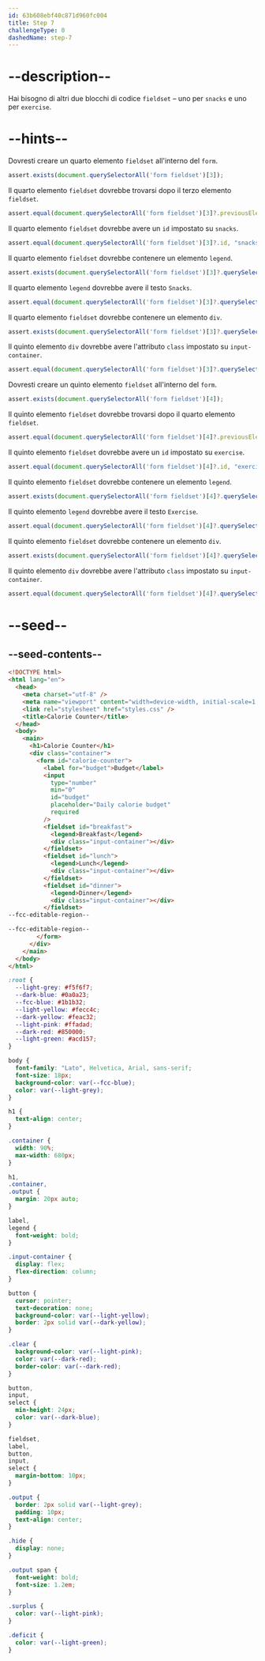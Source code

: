 ```yaml
---
id: 63b608ebf40c871d960fc004
title: Step 7
challengeType: 0
dashedName: step-7
---
```


# --description--

Hai bisogno di altri due blocchi di codice `fieldset` – uno per `snacks` e uno per `exercise`.

# --hints--

Dovresti creare un quarto elemento `fieldset` all'interno del `form`.

```js
assert.exists(document.querySelectorAll('form fieldset')[3]);
```

Il quarto elemento `fieldset` dovrebbe trovarsi dopo il terzo elemento `fieldset`.

```js
assert.equal(document.querySelectorAll('form fieldset')[3]?.previousElementSibling?.tagName, "FIELDSET");
```

Il quarto elemento `fieldset` dovrebbe avere un `id` impostato su `snacks`.

```js
assert.equal(document.querySelectorAll('form fieldset')[3]?.id, "snacks");
```

Il quarto elemento `fieldset` dovrebbe contenere un elemento `legend`.

```js
assert.exists(document.querySelectorAll('form fieldset')[3]?.querySelector('legend'));
```

Il quarto elemento `legend` dovrebbe avere il testo `Snacks`.

```js
assert.equal(document.querySelectorAll('form fieldset')[3]?.querySelector('legend')?.innerText, "Snacks");
```

Il quarto elemento `fieldset` dovrebbe contenere un elemento `div`.

```js
assert.exists(document.querySelectorAll('form fieldset')[3]?.querySelector('div'));
```

Il quinto elemento `div` dovrebbe avere l'attributo `class` impostato su `input-container`.

```js
assert.equal(document.querySelectorAll('form fieldset')[3]?.querySelector('div')?.className, "input-container");
```

Dovresti creare un quinto elemento `fieldset` all'interno del `form`.

```js
assert.exists(document.querySelectorAll('form fieldset')[4]);
```

Il quinto elemento `fieldset` dovrebbe trovarsi dopo il quarto elemento `fieldset`.

```js
assert.equal(document.querySelectorAll('form fieldset')[4]?.previousElementSibling?.tagName, "FIELDSET");
```

Il quinto elemento `fieldset` dovrebbe avere un `id` impostato su `exercise`.

```js
assert.equal(document.querySelectorAll('form fieldset')[4]?.id, "exercise");
```

Il quinto elemento `fieldset` dovrebbe contenere un elemento `legend`.

```js
assert.exists(document.querySelectorAll('form fieldset')[4]?.querySelector('legend'));
```

Il quinto elemento `legend` dovrebbe avere il testo `Exercise`.

```js
assert.equal(document.querySelectorAll('form fieldset')[4]?.querySelector('legend')?.innerText, "Exercise");
```

Il quinto elemento `fieldset` dovrebbe contenere un elemento `div`.

```js
assert.exists(document.querySelectorAll('form fieldset')[4]?.querySelector('div'));
```

Il quinto elemento `div` dovrebbe avere l'attributo `class` impostato su `input-container`.

```js
assert.equal(document.querySelectorAll('form fieldset')[4]?.querySelector('div')?.className, "input-container");
```

# --seed--

## --seed-contents--

```html
<!DOCTYPE html>
<html lang="en">
  <head>
    <meta charset="utf-8" />
    <meta name="viewport" content="width=device-width, initial-scale=1.0" />
    <link rel="stylesheet" href="styles.css" />
    <title>Calorie Counter</title>
  </head>
  <body>
    <main>
      <h1>Calorie Counter</h1>
      <div class="container">
        <form id="calorie-counter">
          <label for="budget">Budget</label>
          <input
            type="number"
            min="0"
            id="budget"
            placeholder="Daily calorie budget"
            required
          />
          <fieldset id="breakfast">
            <legend>Breakfast</legend>
            <div class="input-container"></div>
          </fieldset>
          <fieldset id="lunch">
            <legend>Lunch</legend>
            <div class="input-container"></div>
          </fieldset>
          <fieldset id="dinner">
            <legend>Dinner</legend>
            <div class="input-container"></div>
          </fieldset>
--fcc-editable-region--

--fcc-editable-region--
        </form>
      </div>
    </main>
  </body>
</html>
```

```css
:root {
  --light-grey: #f5f6f7;
  --dark-blue: #0a0a23;
  --fcc-blue: #1b1b32;
  --light-yellow: #fecc4c;
  --dark-yellow: #feac32;
  --light-pink: #ffadad;
  --dark-red: #850000;
  --light-green: #acd157;
}

body {
  font-family: "Lato", Helvetica, Arial, sans-serif;
  font-size: 18px;
  background-color: var(--fcc-blue);
  color: var(--light-grey);
}

h1 {
  text-align: center;
}

.container {
  width: 90%;
  max-width: 680px;
}

h1,
.container,
.output {
  margin: 20px auto;
}

label,
legend {
  font-weight: bold;
}

.input-container {
  display: flex;
  flex-direction: column;
}

button {
  cursor: pointer;
  text-decoration: none;
  background-color: var(--light-yellow);
  border: 2px solid var(--dark-yellow);
}

.clear {
  background-color: var(--light-pink);
  color: var(--dark-red);
  border-color: var(--dark-red);
}

button,
input,
select {
  min-height: 24px;
  color: var(--dark-blue);
}

fieldset,
label,
button,
input,
select {
  margin-bottom: 10px;
}

.output {
  border: 2px solid var(--light-grey);
  padding: 10px;
  text-align: center;
}

.hide {
  display: none;
}

.output span {
  font-weight: bold;
  font-size: 1.2em;
}

.surplus {
  color: var(--light-pink);
}

.deficit {
  color: var(--light-green);
}
```

```js

```
